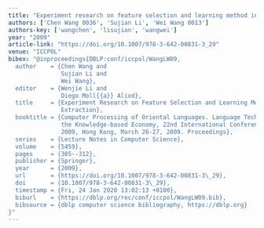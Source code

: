 ```yaml
---
title: "Experiment research on feature selection and learning method in keyphrase extraction"
authors: ['Chen Wang 0036', 'Sujian Li', 'Wei Wang 0013']
authors-key: ['wangchen', 'lisujian', 'wangwei']
year: "2009"
article-link: "https://doi.org/10.1007/978-3-642-00831-3_29"
venue: "ICCPOL"
bibex: "@inproceedings{DBLP:conf/iccpol/WangLW09,
  author    = {Chen Wang and
               Sujian Li and
               Wei Wang},
  editor    = {Wenjie Li and
               Diego Moll{{a}} Aliod},
  title     = {Experiment Research on Feature Selection and Learning Method in Keyphrase
               Extraction},
  booktitle = {Computer Processing of Oriental Languages. Language Technology for
               the Knowledge-based Economy, 22nd International Conference, {ICCPOL}
               2009, Hong Kong, March 26-27, 2009. Proceedings},
  series    = {Lecture Notes in Computer Science},
  volume    = {5459},
  pages     = {305--312},
  publisher = {Springer},
  year      = {2009},
  url       = {https://doi.org/10.1007/978-3-642-00831-3\_29},
  doi       = {10.1007/978-3-642-00831-3\_29},
  timestamp = {Fri, 24 Jan 2020 13:02:13 +0100},
  biburl    = {https://dblp.org/rec/conf/iccpol/WangLW09.bib},
  bibsource = {dblp computer science bibliography, https://dblp.org}
}"
---
```

